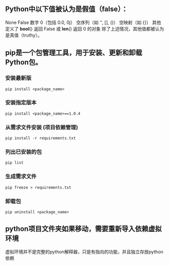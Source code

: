 ## Python中以下值被认为是假值（false）：
None
False
数字 0（包括 0.0, 0j）
空序列（如 '', [], ()）
空映射（如 {}）
其他定义了 __bool__() 返回 False 或 __len__() 返回 0 的对象
除了上述情况，其他值都被认为是真值（truthy）。
## pip是一个包管理工具，用于安装、更新和卸载Python包。
### 安装最新版

```
pip install <package_name>
```
### 安装指定版本
```
pip install <package_name>==1.0.4
```
### 从需求文件安装 (项目依赖管理)
```
pip install -r requirements.txt
```
### 列出已安装的包
```
pip list
```
### 生成需求文件
```
pip freeze > requirements.txt
```
### 卸载包
```
pip uninstall <package_name>
```
## python项目文件夹如果移动，需要重新导入依赖虚拟环境
虚拟环境并不是完整的python解释器，只是有指向的功能，并且独立存放python依赖



